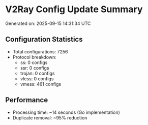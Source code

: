 # V2Ray Config Update Summary
Generated on: 2025-09-15 14:31:34 UTC

## Configuration Statistics
- Total configurations: 7256
- Protocol breakdown:
  - ss: 0 configs
  - ssr: 0 configs
  - trojan: 0 configs
  - vless: 0 configs
  - vmess: 461 configs

## Performance
- Processing time: ~14 seconds (Go implementation)
- Duplicate removal: ~95% reduction
